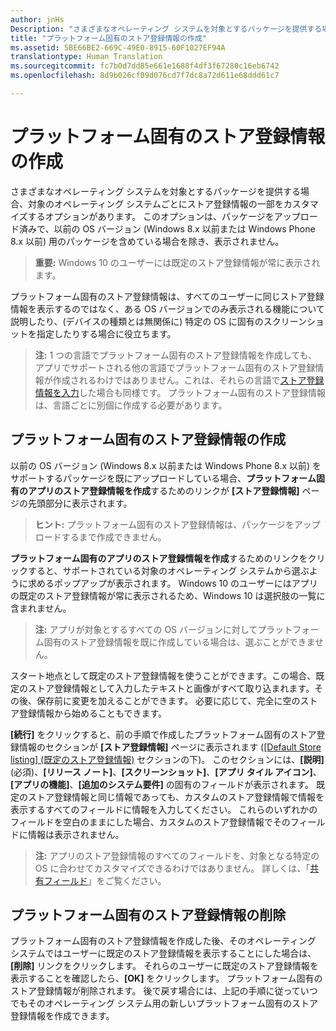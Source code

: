 ```yaml
---
author: jnHs
Description: "さまざまなオペレーティング システムを対象とするパッケージを提供する場合、対象のオペレーティング システムごとにストア登録情報の一部をカスタマイズするオプションがあります。"
title: "プラットフォーム固有のストア登録情報の作成"
ms.assetid: 5BE66BE2-669C-49E0-8915-60F1027EF94A
translationtype: Human Translation
ms.sourcegitcommit: fc7b0d7dd85e661e1688f4df3f67280c16eb6742
ms.openlocfilehash: 8d9b026cf09d076cd7f7dc8a72d611e68ddd61c7

---
```


# プラットフォーム固有のストア登録情報の作成


さまざまなオペレーティング システムを対象とするパッケージを提供する場合、対象のオペレーティング システムごとにストア登録情報の一部をカスタマイズするオプションがあります。 このオプションは、パッケージをアップロード済みで、以前の OS バージョン (Windows 8.x 以前または Windows Phone 8.x 以前) 用のパッケージを含めている場合を除き、表示されません。

> **重要:** Windows 10 のユーザーには既定のストア登録情報が常に表示されます。

プラットフォーム固有のストア登録情報は、すべてのユーザーに同じストア登録情報を表示するのではなく、ある OS バージョンでのみ表示される機能について説明したり、(デバイスの種類とは無関係に) 特定の OS に固有のスクリーンショットを指定したりする場合に役立ちます。

> **注:** 1 つの言語でプラットフォーム固有のストア登録情報を作成しても、アプリでサポートされる他の言語でプラットフォーム固有のストア登録情報が作成されるわけではありません。これは、それらの言語で[ストア登録情報を入力](create-app-store-listings.md)した場合も同様です。 プラットフォーム固有のストア登録情報は、言語ごとに別個に作成する必要があります。

## プラットフォーム固有のストア登録情報の作成

以前の OS バージョン (Windows 8.x 以前または Windows Phone 8.x 以前) をサポートするパッケージを既にアップロードしている場合、**プラットフォーム固有のアプリのストア登録情報を作成**するためのリンクが **[ストア登録情報]** ページの先頭部分に表示されます。

> **ヒント:** プラットフォーム固有のストア登録情報は、パッケージをアップロードするまで作成できません。

**プラットフォーム固有のアプリのストア登録情報を作成**するためのリンクをクリックすると、サポートされている対象のオペレーティング システムから選ぶように求めるポップアップが表示されます。 Windows 10 のユーザーにはアプリの既定のストア登録情報が常に表示されるため、Windows 10 は選択肢の一覧に含まれません。

> **注:** アプリが対象とするすべての OS バージョンに対してプラットフォーム固有のストア登録情報を既に作成している場合は、選ぶことができません。

スタート地点として既定のストア登録情報を使うことができます。この場合、既定のストア登録情報として入力したテキストと画像がすべて取り込まれます。その後、保存前に変更を加えることができます。 必要に応じて、完全に空のストア登録情報から始めることもできます。

**[続行]** をクリックすると、前の手順で作成したプラットフォーム固有のストア登録情報のセクションが **[ストア登録情報]** ページに表示されます ([[Default Store listing] (既定のストア登録情報)](create-app-store-listings.md#default-store-listing-fields) セクションの下)。 このセクションには、**[説明]** (必須)、**[リリース ノート]**、**[スクリーンショット]**、**[アプリ タイル アイコン]**、**[アプリの機能]**、**[追加のシステム要件]** の固有のフィールドが表示されます。 既定のストア登録情報と同じ情報であっても、カスタムのストア登録情報で情報を表示するすべてのフィールドに情報を入力してください。 これらのいずれかのフィールドを空白のままにした場合、カスタムのストア登録情報でそのフィールドに情報は表示されません。

> **注:** アプリのストア登録情報のすべてのフィールドを、対象となる特定の OS に合わせてカスタマイズできるわけではありません。 詳しくは、「[共有フィールド](create-app-store-listings.md#shared-fields)」をご覧ください。

## プラットフォーム固有のストア登録情報の削除

プラットフォーム固有のストア登録情報を作成した後、そのオペレーティング システムではユーザーに既定のストア登録情報を表示することにした場合は、**[削除]** リンクをクリックします。 それらのユーザーに既定のストア登録情報を表示することを確認したら、**[OK]** をクリックします。 プラットフォーム固有のストア登録情報が削除されます。 後で戻す場合には、上記の手順に従っていつでもそのオペレーティング システム用の新しいプラットフォーム固有のストア登録情報を作成できます。

 

 







<!--HONumber=Aug16_HO5-->


